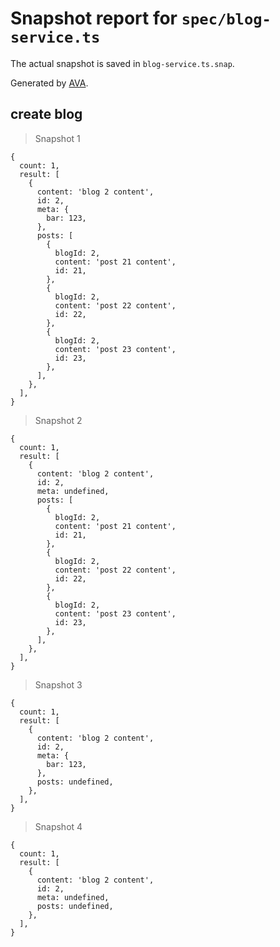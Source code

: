 # Snapshot report for `spec/blog-service.ts`

The actual snapshot is saved in `blog-service.ts.snap`.

Generated by [AVA](https://avajs.dev).

## create blog

> Snapshot 1

    {
      count: 1,
      result: [
        {
          content: 'blog 2 content',
          id: 2,
          meta: {
            bar: 123,
          },
          posts: [
            {
              blogId: 2,
              content: 'post 21 content',
              id: 21,
            },
            {
              blogId: 2,
              content: 'post 22 content',
              id: 22,
            },
            {
              blogId: 2,
              content: 'post 23 content',
              id: 23,
            },
          ],
        },
      ],
    }

> Snapshot 2

    {
      count: 1,
      result: [
        {
          content: 'blog 2 content',
          id: 2,
          meta: undefined,
          posts: [
            {
              blogId: 2,
              content: 'post 21 content',
              id: 21,
            },
            {
              blogId: 2,
              content: 'post 22 content',
              id: 22,
            },
            {
              blogId: 2,
              content: 'post 23 content',
              id: 23,
            },
          ],
        },
      ],
    }

> Snapshot 3

    {
      count: 1,
      result: [
        {
          content: 'blog 2 content',
          id: 2,
          meta: {
            bar: 123,
          },
          posts: undefined,
        },
      ],
    }

> Snapshot 4

    {
      count: 1,
      result: [
        {
          content: 'blog 2 content',
          id: 2,
          meta: undefined,
          posts: undefined,
        },
      ],
    }
